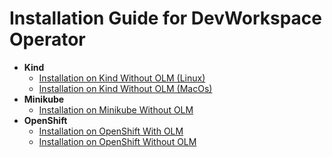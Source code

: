 # Installation Guide for DevWorkspace Operator

- **Kind**
  - [Installation on Kind Without OLM (Linux)](installation/kind-without-olm-linux.md)
  - [Installation on Kind Without OLM (MacOs)](installation/kind-without-olm-macos.md)
- **Minikube**
  - [Installation on Minikube Without OLM](installation/minikube-without-olm.md)
- **OpenShift**
  - [Installation on OpenShift With OLM](installation/openshift-with-olm.md)
  - [Installation on OpenShift Without OLM](installation/openshift-without-olm.md)

